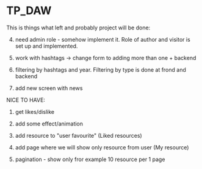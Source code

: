 # TP_DAW
This is things what left and probably project will be done:


4. need admin role - somehow implement it. Role of author and visitor is set up and implemented.
5. work with hashtags -> change form to adding more than one + backend
6. filtering by hashtags and year. Filtering by type is done at frond and backend

8. add new screen with news

NICE TO HAVE:
1. get likes/dislike

3. add some effect/animation
4. add resource to "user favourite" (Liked resources)
5. add page where we will show only resource from user (My resource)
6. pagination - show only fror example 10 resource per 1 page
